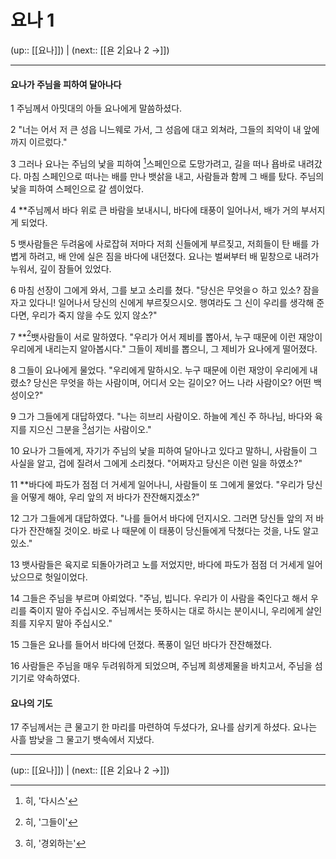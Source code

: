 # 요나 1

(up:: [[요나]]) | (next:: [[욘 2|요나 2 →]])

***


#### 요나가 주님을 피하여 달아나다
1 
주님께서 아밋대의 아들 요나에게 말씀하셨다.


2 
"너는 어서 저 큰 성읍 니느웨로 가서, 그 성읍에 대고 외쳐라, 그들의 죄악이 내 앞에까지 이르렀다."


3 
그러나 요나는 주님의 낯을 피하여 [^1]스페인으로 도망가려고, 길을 떠나 욥바로 내려갔다. 마침 스페인으로 떠나는 배를 만나 뱃삵을 내고, 사람들과 함께 그 배를 탔다. 주님의 낯을 피하여 스페인으로 갈 셈이었다.


4 
**주님께서 바다 위로 큰 바람을 보내시니, 바다에 태풍이 일어나서, 배가 거의 부서지게 되었다.


5 
뱃사람들은 두려움에 사로잡혀 저마다 저희 신들에게 부르짖고, 저희들이 탄 배를 가볍게 하려고, 배 안에 실은 짐을 바다에 내던졌다. 요나는 벌써부터 배 밑창으로 내려가 누워서, 깊이 잠들어 있었다.


6 
마침 선장이 그에게 와서, 그를 보고 소리를 쳤다. "당신은 무엇을ㅇ 하고 있소? 잠을 자고 있다니! 일어나서 당신의 신에게 부르짖으시오. 행여라도 그 신이 우리를 생각해 준다면, 우리가 죽지 않을 수도 있지 않소?"


7 
**[^2]뱃사람들이 서로 말하였다. "우리가 어서 제비를 뽑아서, 누구 때문에 이런 재앙이 우리에게 내리는지 알아봅시다." 그들이 제비를 뽑으니, 그 제비가 요나에게 떨어졌다.


8 
그들이 요나에게 물었다. "우리에게 말하시오. 누구 때문에 이런 재앙이 우리에게 내렸소? 당신은 무엇을 하는 사람이며, 어디서 오는 길이오? 어느 나라 사람이오? 어떤 백성이오?"


9 
그가 그들에게 대답하였다. "나는 히브리 사람이오. 하늘에 계신 주 하나님, 바다와 육지를 지으신 그분을 [^3]섬기는 사람이오."


10 
요나가 그들에게, 자기가 주님의 낯을 피하여 달아나고 있다고 말하니, 사람들이 그 사실을 알고, 겁에 질려서 그에게 소리쳤다. "어쩌자고 당신은 이런 일을 하였소?"


11 
**바다에 파도가 점점 더 거세게 일어나니, 사람들이 또 그에게 물었다. "우리가 당신을 어떻게 해야, 우리 앞의 저 바다가 잔잔해지겠소?"


12 
그가 그들에게 대답하였다. "나를 들어서 바다에 던지시오. 그러면 당신들 앞의 저 바다가 잔잔해질 것이오. 바로 나 때문에 이 태풍이 당신들에게 닥쳤다는 것을, 나도 알고 있소."


13 
뱃사람들은 육지로 되돌아가려고 노를 저었지만, 바다에 파도가 점점 더 거세게 일어났으므로 헛일이었다.


14 
그들은 주님을 부르며 아뢰었다. "주님, 빕니다. 우리가 이 사람을 죽인다고 해서 우리를 죽이지 말아 주십시오. 주님께서는 뜻하시는 대로 하시는 분이시니, 우리에게 살인죄를 지우지 말아 주십시오."


15 
그들은 요나를 들어서 바다에 던졌다. 폭풍이 일던 바다가 잔잔해졌다.


16 
사람들은 주님을 매우 두려워하게 되었으며, 주님께 희생제물을 바치고서, 주님을 섬기기로 약속하였다.


#### 요나의 기도
17 
주님께서는 큰 물고기 한 마리를 마련하여 두셨다가, 요나를 삼키게 하셨다. 요나는 사흘 밤낮을 그 물고기 뱃속에서 지냈다.


***

(up:: [[요나]]) | (next:: [[욘 2|요나 2 →]])

[^1]: 히, '다시스'
[^2]: 히, '그들이'
[^3]: 히, '경외하는'